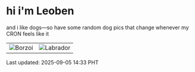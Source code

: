 # hi i'm Leoben

and i like dogs—so have some random dog pics that change whenever my CRON feels like it

|  |  |
|--------|----------|
| ![Borzoi](https://random-dog-vercel.vercel.app/api/random-borzoi?v=1757053985) | ![Labrador](https://random-dog-vercel.vercel.app/api/random-labrador?v=1757053985) |

Last updated: 2025-09-05 14:33 PHT
